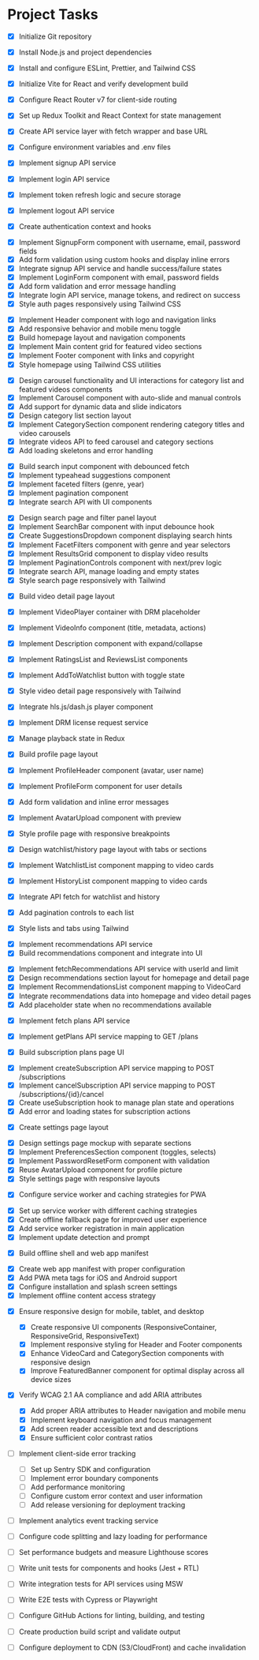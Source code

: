# Project Tasks

- [x] Initialize Git repository
- [x] Install Node.js and project dependencies
- [x] Install and configure ESLint, Prettier, and Tailwind CSS
- [x] Initialize Vite for React and verify development build

- [x] Configure React Router v7 for client-side routing
- [x] Set up Redux Toolkit and React Context for state management
- [x] Create API service layer with fetch wrapper and base URL
- [x] Configure environment variables and .env files

- [x] Implement signup API service
- [x] Implement login API service
- [x] Implement token refresh logic and secure storage
- [x] Implement logout API service
- [x] Create authentication context and hooks

* [x] Implement SignupForm component with username, email, password fields
* [x] Add form validation using custom hooks and display inline errors
* [x] Integrate signup API service and handle success/failure states
* [x] Implement LoginForm component with email, password fields
* [x] Add form validation and error message handling
* [x] Integrate login API service, manage tokens, and redirect on success
* [x] Style auth pages responsively using Tailwind CSS

- [x] Implement Header component with logo and navigation links
- [x] Add responsive behavior and mobile menu toggle
- [x] Build homepage layout and navigation components
- [x] Implement Main content grid for featured video sections
- [x] Implement Footer component with links and copyright
- [x] Style homepage using Tailwind CSS utilities

* [x] Design carousel functionality and UI interactions for category list and featured videos components
* [x] Implement Carousel component with auto-slide and manual controls
* [x] Add support for dynamic data and slide indicators
* [x] Design category list section layout
* [x] Implement CategorySection component rendering category titles and video carousels
* [x] Integrate videos API to feed carousel and category sections
* [x] Add loading skeletons and error handling

- [x] Build search input component with debounced fetch
- [x] Implement typeahead suggestions component
- [x] Implement faceted filters (genre, year)
- [x] Implement pagination component
- [x] Integrate search API with UI components

* [x] Design search page and filter panel layout
* [x] Implement SearchBar component with input debounce hook
* [x] Create SuggestionsDropdown component displaying search hints
* [x] Implement FacetFilters component with genre and year selectors
* [x] Implement ResultsGrid component to display video results
* [x] Implement PaginationControls component with next/prev logic
* [x] Integrate search API, manage loading and empty states
* [x] Style search page responsively with Tailwind

- [x] Build video detail page layout
- [x] Implement VideoPlayer container with DRM placeholder
- [x] Implement VideoInfo component (title, metadata, actions)
- [x] Implement Description component with expand/collapse
- [x] Implement RatingsList and ReviewsList components
- [x] Implement AddToWatchlist button with toggle state
- [x] Style video detail page responsively with Tailwind

- [x] Integrate hls.js/dash.js player component
- [x] Implement DRM license request service
- [x] Manage playback state in Redux

- [x] Build profile page layout

* [x] Implement ProfileHeader component (avatar, user name)
* [x] Implement ProfileForm component for user details
* [x] Add form validation and inline error messages
* [x] Implement AvatarUpload component with preview
* [x] Style profile page with responsive breakpoints

* [x] Design watchlist/history page layout with tabs or sections
* [x] Implement WatchlistList component mapping to video cards
* [x] Implement HistoryList component mapping to video cards
* [x] Integrate API fetch for watchlist and history
* [x] Add pagination controls to each list
* [x] Style lists and tabs using Tailwind

- [x] Implement recommendations API service
- [x] Build recommendations component and integrate into UI

* [x] Implement fetchRecommendations API service with userId and limit
* [x] Design recommendations section layout for homepage and detail page
* [x] Implement RecommendationsList component mapping to VideoCard
* [x] Integrate recommendations data into homepage and video detail pages
* [x] Add placeholder state when no recommendations available

- [x] Implement fetch plans API service

* [x] Implement getPlans API service mapping to GET /plans

- [x] Build subscription plans page UI

* [x] Implement createSubscription API service mapping to POST /subscriptions
* [x] Implement cancelSubscription API service mapping to POST /subscriptions/{id}/cancel
* [x] Create useSubscription hook to manage plan state and operations
* [x] Add error and loading states for subscription actions

- [x] Create settings page layout

* [x] Design settings page mockup with separate sections
* [x] Implement PreferencesSection component (toggles, selects)
* [x] Implement PasswordResetForm component with validation
* [x] Reuse AvatarUpload component for profile picture
* [x] Style settings page with responsive layouts

- [x] Configure service worker and caching strategies for PWA

* [x] Set up service worker with different caching strategies
* [x] Create offline fallback page for improved user experience
* [x] Add service worker registration in main application
* [x] Implement update detection and prompt

- [x] Build offline shell and web app manifest

* [x] Create web app manifest with proper configuration
* [x] Add PWA meta tags for iOS and Android support
* [x] Configure installation and splash screen settings
* [x] Implement offline content access strategy

- [x] Ensure responsive design for mobile, tablet, and desktop
    - [x] Create responsive UI components (ResponsiveContainer, ResponsiveGrid, ResponsiveText)
    - [x] Implement responsive styling for Header and Footer components
    - [x] Enhance VideoCard and CategorySection components with responsive design
    - [x] Improve FeaturedBanner component for optimal display across all device sizes
- [x] Verify WCAG 2.1 AA compliance and add ARIA attributes

    - [x] Add proper ARIA attributes to Header navigation and mobile menu
    - [x] Implement keyboard navigation and focus management
    - [x] Add screen reader accessible text and descriptions
    - [x] Ensure sufficient color contrast ratios

- [ ] Implement client-side error tracking
    - [ ] Set up Sentry SDK and configuration
    - [ ] Implement error boundary components
    - [ ] Add performance monitoring
    - [ ] Configure custom error context and user information
    - [ ] Add release versioning for deployment tracking
- [ ] Implement analytics event tracking service

- [ ] Configure code splitting and lazy loading for performance
- [ ] Set performance budgets and measure Lighthouse scores

- [ ] Write unit tests for components and hooks (Jest + RTL)
- [ ] Write integration tests for API services using MSW
- [ ] Write E2E tests with Cypress or Playwright

- [ ] Configure GitHub Actions for linting, building, and testing
- [ ] Create production build script and validate output
- [ ] Configure deployment to CDN (S3/CloudFront) and cache invalidation
